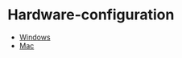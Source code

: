 # Hardware-configuration

* [Windows](https://www.dell.com/support/home/us/en/04/product-support/product/dell-universal-dock-d6000/drivers)
* [Mac](https://www.displaylink.com/downloads/macos)

